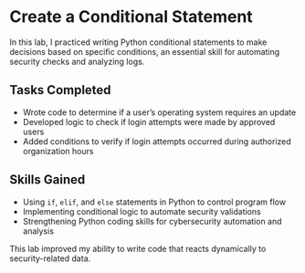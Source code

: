 # Create a Conditional Statement

In this lab, I practiced writing Python conditional statements to make decisions based on specific conditions, an essential skill for automating security checks and analyzing logs.

## Tasks Completed

- Wrote code to determine if a user’s operating system requires an update  
- Developed logic to check if login attempts were made by approved users  
- Added conditions to verify if login attempts occurred during authorized organization hours  

## Skills Gained

- Using `if`, `elif`, and `else` statements in Python to control program flow  
- Implementing conditional logic to automate security validations  
- Strengthening Python coding skills for cybersecurity automation and analysis  

This lab improved my ability to write code that reacts dynamically to security-related data.
